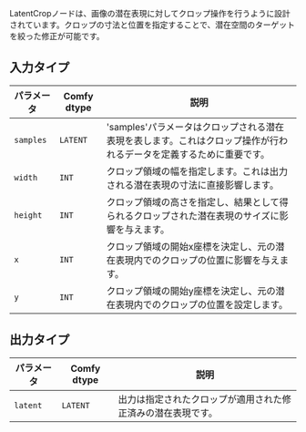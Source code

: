 
LatentCropノードは、画像の潜在表現に対してクロップ操作を行うように設計されています。クロップの寸法と位置を指定することで、潜在空間のターゲットを絞った修正が可能です。

## 入力タイプ

| パラメータ | Comfy dtype | 説明 |
|-----------|-------------|-------------|
| `samples` | `LATENT`    | 'samples'パラメータはクロップされる潜在表現を表します。これはクロップ操作が行われるデータを定義するために重要です。 |
| `width`   | `INT`       | クロップ領域の幅を指定します。これは出力される潜在表現の寸法に直接影響します。 |
| `height`  | `INT`       | クロップ領域の高さを指定し、結果として得られるクロップされた潜在表現のサイズに影響を与えます。 |
| `x`       | `INT`       | クロップ領域の開始x座標を決定し、元の潜在表現内でのクロップの位置に影響を与えます。 |
| `y`       | `INT`       | クロップ領域の開始y座標を決定し、元の潜在表現内でのクロップの位置を設定します。 |

## 出力タイプ

| パラメータ | Comfy dtype | 説明 |
|-----------|-------------|-------------|
| `latent`  | `LATENT`    | 出力は指定されたクロップが適用された修正済みの潜在表現です。 |